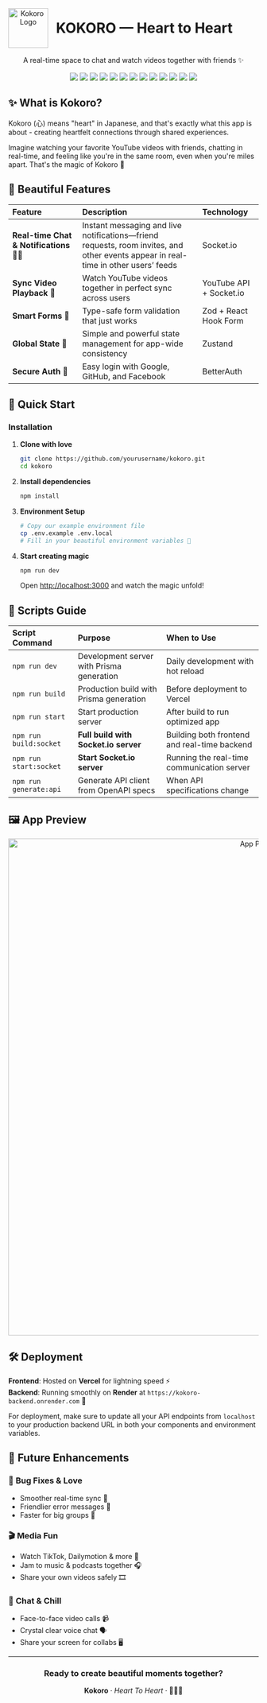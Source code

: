<div align="center">

<div style="display: flex; flex-direction: row; align-items: center; gap: 1rem; margin-bottom: 1rem;">
  <img src="https://i.ibb.co/9HW62gc6/logo.png" alt="Kokoro Logo" width="80" height="80"/>
  <div>
    <h1 style="margin: 0;">KOKORO — Heart to Heart</h1>
  </div>
</div>

<p>A real-time space to chat and watch videos together with friends ✨</p>

<div align="center" style="margin-bottom: 1rem; margin-top: 1rem;">
  <img src="https://img.shields.io/badge/Next.js-000000?style=for-the-badge&logo=nextdotjs&logoColor=white">
  <img src="https://img.shields.io/badge/TypeScript-3178C6?style=for-the-badge&logo=typescript&logoColor=white">
  <img src="https://img.shields.io/badge/Tailwind_CSS-38B2AC?style=for-the-badge&logo=tailwind-css&logoColor=white">
  <img src="https://img.shields.io/badge/Supabase-3FCF8E?style=for-the-badge&logo=supabase&logoColor=white">
  <img src="https://img.shields.io/badge/Prisma-0C344B?style=for-the-badge&logo=prisma&logoColor=white">
  <img src="https://img.shields.io/badge/Socket.IO-010101?style=for-the-badge&logo=socket.io&logoColor=white">
  <img src="https://img.shields.io/badge/Zustand-000?style=for-the-badge&logo=zustand&logoColor=white">
  <img src="https://img.shields.io/badge/Framer_Motion-0055FF?style=for-the-badge&logo=framer&logoColor=white">
  <img src="https://img.shields.io/badge/BetterAuth-FF6B35?style=for-the-badge&logo=auth0&logoColor=white">
  <img src="https://img.shields.io/badge/shadcn/UI-000000?style=for-the-badge&logo=react&logoColor=white">
  <img src="https://img.shields.io/badge/Zod-3068B7?style=for-the-badge&logo=zod&logoColor=white">
  <img src="https://img.shields.io/badge/Render-46E3B7?style=for-the-badge&logo=render&logoColor=white">
  <img src="https://img.shields.io/badge/Vercel-000000?style=for-the-badge&logo=vercel&logoColor=white">
</div>

</div>

## ✨ What is Kokoro?

Kokoro (心) means "heart" in Japanese, and that's exactly what this app is about - creating heartfelt connections through shared experiences.

Imagine watching your favorite YouTube videos with friends, chatting in real-time, and feeling like you're in the same room, even when you're miles apart. That's the magic of Kokoro 🌟

## 🎀 Beautiful Features

| Feature                                 | Description                                                                                                                        | Technology              |
| :-------------------------------------- | :--------------------------------------------------------------------------------------------------------------------------------- | :---------------------- |
| **Real-time Chat & Notifications** 💬🔔 | Instant messaging and live notifications—friend requests, room invites, and other events appear in real-time in other users’ feeds | Socket.io               |
| **Sync Video Playback** 🎥              | Watch YouTube videos together in perfect sync across users                                                                         | YouTube API + Socket.io |
| **Smart Forms** 📝                      | Type-safe form validation that just works                                                                                          | Zod + React Hook Form   |
| **Global State** 💾                     | Simple and powerful state management for app-wide consistency                                                                      | Zustand                 |
| **Secure Auth** 🔐                      | Easy login with Google, GitHub, and Facebook                                                                                       | BetterAuth              |


## 🚀 Quick Start

### Installation

1. **Clone with love**
   ```bash
   git clone https://github.com/yourusername/kokoro.git
   cd kokoro
   ```

2. **Install dependencies**
   ```bash
   npm install
   ```

3. **Environment Setup**
   ```bash
   # Copy our example environment file
   cp .env.example .env.local
   # Fill in your beautiful environment variables 💫
   ```

4. **Start creating magic**
   ```bash
   npm run dev
   ```
   Open [http://localhost:3000](http://localhost:3000) and watch the magic unfold!

## 📜 Scripts Guide

| Script Command | Purpose | When to Use |
| :--- | :--- | :--- |
| `npm run dev` | Development server with Prisma generation | Daily development with hot reload |
| `npm run build` | Production build with Prisma generation | Before deployment to Vercel |
| `npm run start` | Start production server | After build to run optimized app |
| `npm run build:socket` | **Full build with Socket.io server** | Building both frontend and real-time backend |
| `npm run start:socket` | **Start Socket.io server** | Running the real-time communication server |
| `npm run generate:api` | Generate API client from OpenAPI specs | When API specifications change |

## 🖼️ App Preview

<div align="center">

 <img src="https://i.ibb.co/Mk88r33q/Screenshot-2025-10-14-105923.png" alt="App Preview" width="1000"> 

</div>

## 🛠️ Deployment

**Frontend**: Hosted on **Vercel** for lightning speed ⚡  
**Backend**: Running smoothly on **Render** at `https://kokoro-backend.onrender.com` 🌊

For deployment, make sure to update all your API endpoints from `localhost` to your production backend URL in both your components and environment variables.

## 🌟 Future Enhancements

### 🐞 **Bug Fixes & Love**

* Smoother real-time sync 💫
* Friendlier error messages 💌
* Faster for big groups 🚀

### 🎬 **Media Fun**

* Watch TikTok, Dailymotion & more 🍿
* Jam to music & podcasts together 🎧
* Share your own videos safely 🎞️

### 🎤 **Chat & Chill**

* Face-to-face video calls 📹
* Crystal clear voice chat 🗣️
* Share your screen for collabs 🖥️

---

<div align="center">

### **Ready to create beautiful moments together?**

**Kokoro** · *Heart To Heart* · 🌸✨🎀
</div>
